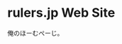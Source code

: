 rulers.jp Web Site
======================
俺のほーむぺーじ。

 
[rulers.jp]: http://rulers.jp

[MIT]: http://www.opensource.org/licenses/mit-license.php
[GPL]: http://www.gnu.org/licenses/gpl.html
